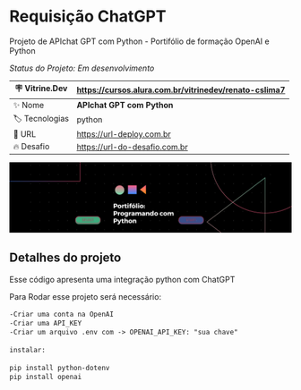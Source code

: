 # Requisição ChatGPT

Projeto de APIchat GPT com Python - Portifólio de formação OpenAI e Python

*Status do Projeto: Em desenvolvimento*


| :placard: Vitrine.Dev |  https://cursos.alura.com.br/vitrinedev/renato-cslima7   |
| -------------  | --- |
| :sparkles: Nome        | **APIchat GPT com Python**
| :label: Tecnologias | python
| :rocket: URL         | https://url-deploy.com.br
| :fire: Desafio     | https://url-do-desafio.com.br

<!-- Inserir imagem com a #vitrinedev ao final do link -->
![](https://github.com/Renatocslima/Jogos-simples-em-python/blob/main/Capa.png?raw=true#vitrinedev)

## Detalhes do projeto

Esse código apresenta uma integração python com ChatGPT
  
                      
Para Rodar esse projeto será necessário:

```
-Criar uma conta na OpenAI
-Criar uma API_KEY
-Criar um arquivo .env com -> OPENAI_API_KEY: "sua chave"

instalar:

pip install python-dotenv
pip install openai

```
